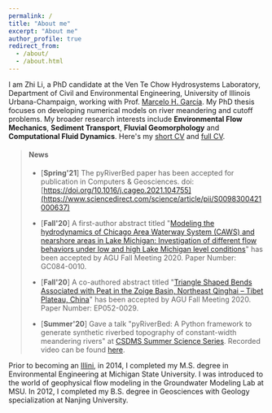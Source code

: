 ```yaml
---
permalink: /
title: "About me"
excerpt: "About me"
author_profile: true
redirect_from: 
  - /about/
  - /about.html
---
```


I am Zhi Li, a PhD candidate at the Ven Te Chow Hydrosystems Laboratory, Department of Civil and Environmental Engineering, University of Illinois Urbana-Champaign, working with Prof. [Marcelo H. García](https://cee.illinois.edu/directory/profile/mhgarcia). My PhD thesis focuses on developing numerical models on river meandering and cutoff problems. My broader research interests include **Environmental Flow Mechanics**, **Sediment Transport**, **Fluvial Geomorphology** and **Computational Fluid Dynamics**. Here's my [short CV](https://zhilihydro.github.io/cv/) and [full CV](https://zhilihydro.github.io/files/CV_web_Zhi_Li.pdf).

> #### News
>  - [**Spring'21**] The pyRiverBed paper has been accepted for publication in Computers & Geosciences. doi: [https://doi.org/10.1016/j.cageo.2021.104755](https://www.sciencedirect.com/science/article/pii/S0098300421000637)
>
>  - [**Fall'20**] A first-author abstract titled "[Modeling the hydrodynamics of Chicago Area Waterway System (CAWS) and nearshore areas in Lake Michigan: Investigation of different flow behaviors under low and high Lake Michigan level conditions](https://agu.confex.com/agu/fm20/meetingapp.cgi/Paper/758967)" has been accepted by AGU Fall Meeting 2020. Paper Number: GC084-0010.
>
>  - [**Fall'20**] A co-authored abstract titled "[Triangle Shaped Bends Associated with Peat in the Zoige Basin, Northeast Qinghai – Tibet Plateau, China](https://agu.confex.com/agu/fm20/meetingapp.cgi/Paper/769357)" has been accepted by AGU Fall Meeting 2020. Paper Number: EP052-0029.
>
>  - [**Summer'20**] Gave a talk "pyRiverBed:  A Python framework to generate synthetic riverbed topography of constant-width meandering rivers" at [CSDMS Summer Science Series](https://csdms.colorado.edu/wiki/MeetingOfInterest:Meeting-399). Recorded video can be found [here](https://csdms.colorado.edu/wiki/Webinars).



Prior to becoming an [Illini](https://fightingillini.com/), in 2014, I completed my M.S. degree in Environmental Engineering at Michigan State University. I was introduced to the world of geophysical flow modeling in the Groundwater Modeling Lab at MSU. In 2012, I completed my B.S. degree in Geosciences with Geology specialization at Nanjing University. 

